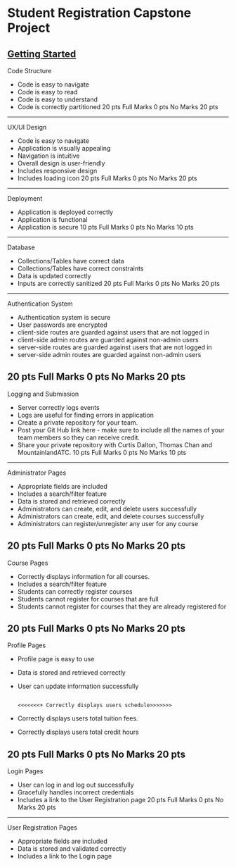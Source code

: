# Student Registration Capstone Project
[Getting Started](getting-started.md)
---
Code Structure
+ Code is easy to navigate
+ Code is easy to read
+ Code is easy to understand
+ Code is correctly partitioned 
20 pts
Full Marks
0 pts
No Marks
20 pts
---
UX/UI Design
+ Code is easy to navigate
+ Application is visually appealing
+ Navigation is intuitive
+ Overall design is user-friendly
+ Includes responsive design
+ Includes loading icon
20 pts
Full Marks
0 pts
No Marks
20 pts
---
Deployment
+ Application is deployed correctly
+ Application is functional
+ Application is secure
10 pts
Full Marks
0 pts
No Marks
10 pts
----
Database
+ Collections/Tables have correct data
+ Collections/Tables have correct constraints
+ Data is updated correctly
+ Inputs are correctly sanitized
20 pts
Full Marks
0 pts
No Marks
20 pts
---
Authentication System
+ Authentication system is secure
+ User passwords are encrypted
+ client-side routes are guarded against users that are not logged in
+ client-side admin routes are guarded against non-admin users
+ server-side routes are guarded against users that are not logged in
+ server-side admin routes are guarded against non-admin users

20 pts
Full Marks
0 pts
No Marks
20 pts
---
Logging and Submission
+ Server correctly logs events
+ Logs are useful for finding errors in application
+ Create a private repository for your team.
+ Post your Git Hub link here - make sure to include all the names of your team members so they can receive credit.
+ Share your private repository with Curtis Dalton, Thomas Chan and MountainlandATC.
10 pts
Full Marks
0 pts
No Marks
10 pts
---
Administrator Pages
+ Appropriate fields are included
+ Includes a search/filter feature
+ Data is stored and retrieved correctly
+ Administrators can create, edit, and delete users successfully
+ Administrators can create, edit, and delete courses successfully
+ Administrators can register/unregister any user for any course

20 pts
Full Marks
0 pts
No Marks
20 pts
---
Course Pages
+ Correctly displays information for all courses.
+ Includes a search/filter feature
+ Students can correctly register courses
+ Students cannot register for courses that are full
+ Students cannot register for courses that they are already registered for

20 pts
Full Marks
0 pts
No Marks
20 pts
---
Profile Pages
+ Profile page is easy to use
+ Data is stored and retrieved correctly
+ User can update information successfully

                                                                    <<<<<<<+ Correctly displays users schedule>>>>>>>

+ Correctly displays users total tuition fees.
+ Correctly displays users total credit hours

20 pts
Full Marks
0 pts
No Marks
20 pts
---
Login Pages
+ User can log in and log out successfully
+ Gracefully handles incorrect credentials
+ Includes a link to the User Registration page
20 pts
Full Marks
0 pts
No Marks
20 pts
---
User Registration Pages
+ Appropriate fields are included
+ Data is stored and validated correctly
+ Includes a link to the Login page
